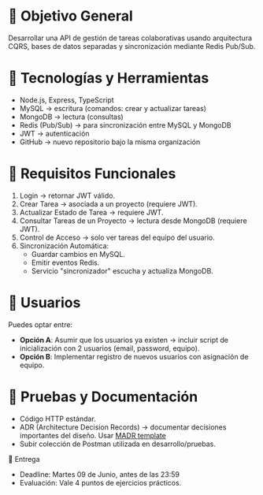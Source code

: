 # 🧩 Objetivo General
Desarrollar una API de gestión de tareas colaborativas usando arquitectura CQRS, bases de datos separadas y sincronización mediante Redis Pub/Sub.

# 🔧 Tecnologías y Herramientas
- Node.js, Express, TypeScript
- MySQL → escritura (comandos: crear y actualizar tareas)
- MongoDB → lectura (consultas)
- Redis (Pub/Sub) → para sincronización entre MySQL y MongoDB
- JWT → autenticación
- GitHub → nuevo repositorio bajo la misma organización

# 📌 Requisitos Funcionales
1. Login → retornar JWT válido.
2. Crear Tarea → asociada a un proyecto (requiere JWT).
3. Actualizar Estado de Tarea → requiere JWT.
4. Consultar Tareas de un Proyecto → lectura desde MongoDB (requiere JWT).
5. Control de Acceso → solo ver tareas del equipo del usuario.
6. Sincronización Automática:
   - Guardar cambios en MySQL.
   - Emitir eventos Redis.
   - Servicio "sincronizador" escucha y actualiza MongoDB.

# 👥 Usuarios
Puedes optar entre:

- **Opción A**: Asumir que los usuarios ya existen → incluir script de inicialización con 2 usuarios (email, password, equipo).
- **Opción B**: Implementar registro de nuevos usuarios con asignación de equipo.

# 🧪 Pruebas y Documentación
- Código HTTP estándar.
- ADR (Architecture Decision Records) → documentar decisiones importantes del diseño. Usar [MADR template](https://github.com/adr/madr/blob/develop/template/adr-template.md)
- Subir colección de Postman utilizada en desarrollo/pruebas.

📅 Entrega
- Deadline: Martes 09 de Junio, antes de las 23:59
- Evaluación: Vale 4 puntos de ejercicios prácticos.